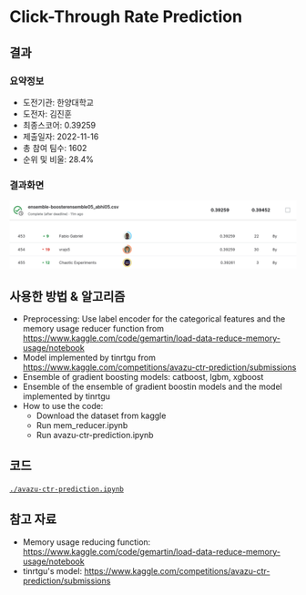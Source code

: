 # Click-Through Rate Prediction
## 결과
### 요약정보
- 도전기관: 한양대학교
- 도전자: 김진훈
- 최종스코어: 0.39259
- 제출일자: 2022-11-16
- 총 참여 팀수: 1602
- 순위 및 비울: 28.4%
### 결과화면
![leaderboard](./img/leaderboard.png)
## 사용한 방법 & 알고리즘
- Preprocessing: Use label encoder for the categorical features and the memory usage reducer function from https://www.kaggle.com/code/gemartin/load-data-reduce-memory-usage/notebook
- Model implemented by tinrtgu from https://www.kaggle.com/competitions/avazu-ctr-prediction/submissions
- Ensemble of gradient boosting models: catboost, lgbm, xgboost
- Ensemble of the ensemble of gradient boostin models and the model implemented by tinrtgu
- How to use the code:
   - Download the dataset from kaggle
   - Run mem_reducer.ipynb
   - Run avazu-ctr-prediction.ipynb
## 코드
[`./avazu-ctr-prediction.ipynb`](./avazu-ctr-prediction.ipynb)
## 참고 자료
- Memory usage reducing function: https://www.kaggle.com/code/gemartin/load-data-reduce-memory-usage/notebook
- tinrtgu's model: https://www.kaggle.com/competitions/avazu-ctr-prediction/submissions
